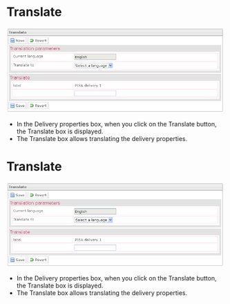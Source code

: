 <!--
author:
    - 'Jérôme Bogaerts'
created_at: '2012-03-29 15:38:15'
updated_at: '2013-03-13 14:06:45'
tags:
    - Deliveries
-->

Translate
=========

![](../resources/deliveries-translate.png)

-   In the Delivery properties box, when you click on the Translate button, the Translate box is displayed.
-   The Translate box allows translating the delivery properties.

Translate
=========

![](../resources/deliveries-translate.png)

-   In the Delivery properties box, when you click on the Translate button, the Translate box is displayed.
-   The Translate box allows translating the delivery properties.


